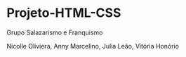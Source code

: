 # Projeto-HTML-CSS

Grupo Salazarismo e Franquismo

Nicolle Oliviera,
 Anny Marcelino,
 Julia Leão,
 Vitória Honório
